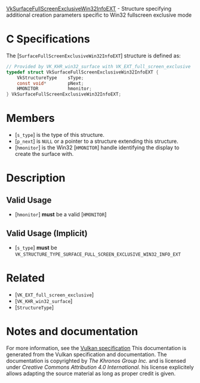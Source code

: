 [VkSurfaceFullScreenExclusiveWin32InfoEXT](https://www.khronos.org/registry/vulkan/specs/1.3-extensions/man/html/VkSurfaceFullScreenExclusiveWin32InfoEXT.html) - Structure specifying additional creation parameters specific to Win32 fullscreen exclusive mode

# C Specifications
The [`SurfaceFullScreenExclusiveWin32InfoEXT`] structure is defined as:
```c
// Provided by VK_KHR_win32_surface with VK_EXT_full_screen_exclusive
typedef struct VkSurfaceFullScreenExclusiveWin32InfoEXT {
    VkStructureType    sType;
    const void*        pNext;
    HMONITOR           hmonitor;
} VkSurfaceFullScreenExclusiveWin32InfoEXT;
```

# Members
- [`s_type`] is the type of this structure.
- [`p_next`] is `NULL` or a pointer to a structure extending this structure.
- [`hmonitor`] is the Win32 [`HMONITOR`] handle identifying the display to create the surface with.

# Description
## Valid Usage
-  [`hmonitor`] **must**  be a valid [`HMONITOR`]

## Valid Usage (Implicit)
-  [`s_type`] **must**  be `VK_STRUCTURE_TYPE_SURFACE_FULL_SCREEN_EXCLUSIVE_WIN32_INFO_EXT`

# Related
- [`VK_EXT_full_screen_exclusive`]
- [`VK_KHR_win32_surface`]
- [`StructureType`]

# Notes and documentation
For more information, see the [Vulkan specification](https://www.khronos.org/registry/vulkan/specs/1.3-extensions/html/vkspec.html)
This documentation is generated from the Vulkan specification and documentation.
The documentation is copyrighted by *The Khronos Group Inc.* and is licensed under *Creative Commons Attribution 4.0 International*.
his license explicitely allows adapting the source material as long as proper credit is given.
        